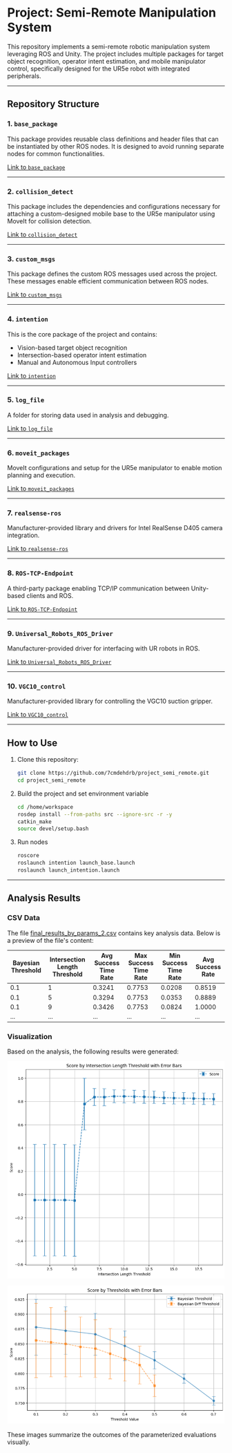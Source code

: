 # Project: Semi-Remote Manipulation System

This repository implements a semi-remote robotic manipulation system leveraging ROS and Unity. The project includes multiple packages for target object recognition, operator intent estimation, and mobile manipulator control, specifically designed for the UR5e robot with integrated peripherals.

---

## Repository Structure

### 1. `base_package`
This package provides reusable class definitions and header files that can be instantiated by other ROS nodes. It is designed to avoid running separate nodes for common functionalities.

[Link to `base_package`](./src/base_package)

---

### 2. `collision_detect`
This package includes the dependencies and configurations necessary for attaching a custom-designed mobile base to the UR5e manipulator using MoveIt for collision detection.

[Link to `collision_detect`](./src/collision_detect)

---

### 3. `custom_msgs`
This package defines the custom ROS messages used across the project. These messages enable efficient communication between ROS nodes.

[Link to `custom_msgs`](./src/custom_msgs)

---

### 4. `intention`
This is the core package of the project and contains:
- Vision-based target object recognition
- Intersection-based operator intent estimation
- Manual and Autonomous Input controllers

[Link to `intention`](./src/intention)

---

### 5. `log_file`
A folder for storing data used in analysis and debugging.

[Link to `log_file`](./src/log_file)

---

### 6. `moveit_packages`
MoveIt configurations and setup for the UR5e manipulator to enable motion planning and execution.

[Link to `moveit_packages`](./src/moveit_packages)

---

### 7. `realsense-ros`
Manufacturer-provided library and drivers for Intel RealSense D405 camera integration.

[Link to `realsense-ros`](./src/realsense-ros)

---

### 8. `ROS-TCP-Endpoint`
A third-party package enabling TCP/IP communication between Unity-based clients and ROS.

[Link to `ROS-TCP-Endpoint`](./src/ROS-TCP-Endpoint)

---

### 9. `Universal_Robots_ROS_Driver`
Manufacturer-provided driver for interfacing with UR robots in ROS.

[Link to `Universal_Robots_ROS_Driver`](./src/Universal_Robots_ROS_Driver)

---

### 10. `VGC10_control`
Manufacturer-provided library for controlling the VGC10 suction gripper.

[Link to `VGC10_control`](./src/VGC10_control)

---

## How to Use
1. Clone this repository:
   ```bash
   git clone https://github.com/7cmdehdrb/project_semi_remote.git
   cd project_semi_remote
   ```

2. Build the project and set environment variable
    ```bash
    cd /home/workspace
    rosdep install --from-paths src --ignore-src -r -y
    catkin_make
    source devel/setup.bash
    ```

3. Run nodes
    ```bash
    roscore
    roslaunch intention launch_base.launch
    roslaunch launch_intention.launch
    ```

---

## Analysis Results

### CSV Data
The file [final_results_by_params_2.csv](./src/log_file/final_results_by_params_2.csv) contains key analysis data. Below is a preview of the file's content:


| Bayesian Threshold | Intersection Length Threshold | Avg Success Time Rate | Max Success Time Rate | Min Success Time Rate | Avg Success Rate |
|---------------------|-------------------------------|------------------------|------------------------|------------------------|------------------|
| 0.1                 | 1                             | 0.3241                 | 0.7753                 | 0.0208                 | 0.8519           |
| 0.1                 | 5                             | 0.3294                 | 0.7753                 | 0.0353                 | 0.8889           |
| 0.1                 | 9                             | 0.3426                 | 0.7753                 | 0.0824                 | 1.0000           |
| ...       | ...   | ...       | ...   | ...   | ...   |


### Visualization
Based on the analysis, the following results were generated:

![Fig11(0)](./src/log_file/images/Fig11(0).png)

![Fig11(1)](./src/log_file/images/Fig11(1).png)

These images summarize the outcomes of the parameterized evaluations visually.